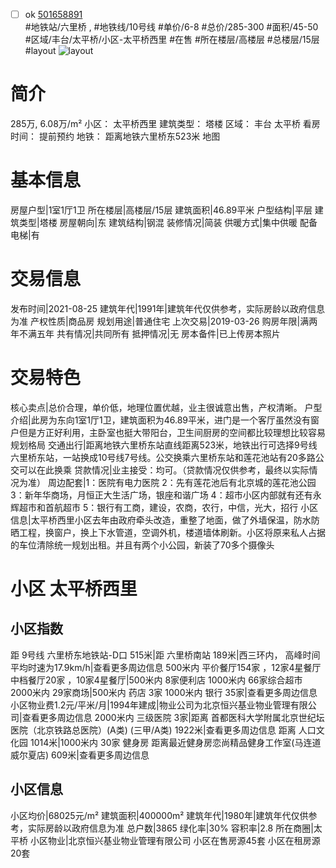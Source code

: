 - [ ] ok [501658891](https://bj.5i5j.com/ershoufang/501658891.html)  
 #地铁站/六里桥 ,  #地铁线/10号线
#单价/6-8 #总价/285-300 #面积/45-50   #区域/丰台/太平桥/小区-太平桥西里 #在售 #所在楼层/高楼层 #总楼层/15层 #layout 
![layout](http://image2a.5i5j.com/bdir/layout/10146d945e04410abc5f2a64f0412bc5.jpg_P5.jpg) 
# 简介 
 285万,  6.08万/m² 
小区： 太平桥西里
建筑类型： 塔楼
区域： 丰台 太平桥
看房时间： 提前预约
地铁： 距离地铁六里桥东523米 地图
# 基本信息 
 房屋户型|1室1厅1卫
所在楼层|高楼层/15层
建筑面积|46.89平米
户型结构|平层
建筑类型|塔楼
房屋朝向|东
建筑结构|钢混
装修情况|简装
供暖方式|集中供暖
配备电梯|有
# 交易信息 
 发布时间|2021-08-25
建筑年代|1991年|建筑年代仅供参考，实际房龄以政府信息为准
产权性质|商品房
规划用途|普通住宅
上次交易|2019-03-26
购房年限|满两年不满五年
共有情况|共同所有
抵押情况|无
房本备件|已上传房本照片
# 交易特色 
 核心卖点|总价合理，单价低，地理位置优越，业主很诚意出售，产权清晰。
户型介绍|此房为东向1室1厅1卫，建筑面积为46.89平米，进门是一个客厅虽然没有窗户但是方正好利用，主卧室也挺大带阳台，卫生间厨房的空间都比较理想比较容易规划格局
交通出行|距离地铁六里桥东站直线距离523米，地铁出行可选择9号线六里桥东站，一站换成10号线7号线。公交换乘六里桥东站和莲花池站有20多路公交可以在此换乘
贷款情况|业主接受：均可。（贷款情况仅供参考，最终以实际情况为准）
周边配套|1：医院有电力医院 2：先有莲花池后有北京城的莲花池公园 3：新年华商场，月恒正大生活广场，银座和谐广场 4：超市小区内部就有还有永辉超市和首航超市 5：银行有工商，建设，农商，农行，中信，光大，招行
小区信息|太平桥西里小区去年由政府牵头改造，重整了地面，做了外墙保温，防水防晒工程，换窗户，换上下水管道，空调外机，楼道墙体刷新。小区将原来私人占据的车位清除统一规划出租。并且有两个小公园，新装了70多个摄像头
# 小区 太平桥西里
## 小区指数 
 距 9号线 六里桥东地铁站-D口 515米|距 六里桥南站 189米|西三环内， 高峰时间平均时速为17.9km/h|查看更多周边信息
500米内 平价餐厅154家 ，12家4星餐厅
中档餐厅20家 ，10家4星餐厅|500米内 8家便利店
1000米内 66家综合超市
2000米内 29家商场|500米内 药店 3家
1000米内 银行 35家|查看更多周边信息
小区物业费1.2元/平米/月|1994年建成|物业公司为北京恒兴基业物业管理有限公司|查看更多周边信息
2000米内 三级医院 3家|距离 首都医科大学附属北京世纪坛医院（北京铁路总医院）(A类) (三甲/A类) 1922米|查看更多周边信息
距离 人口文化园 1014米|1000米内 30家 健身房
距离最近健身房恋尚精品健身工作室(马连道威尔夏店) 609米|查看更多周边信息
## 小区信息 
 小区均价|68025元/m²
建筑面积|400000m²
建筑年代|1980年|建筑年代仅供参考，实际房龄以政府信息为准
总户数|3865
绿化率|30%
容积率|2.8
所在商圈|太平桥
小区物业|北京恒兴基业物业管理有限公司
小区在售房源45套
小区在租房源20套
